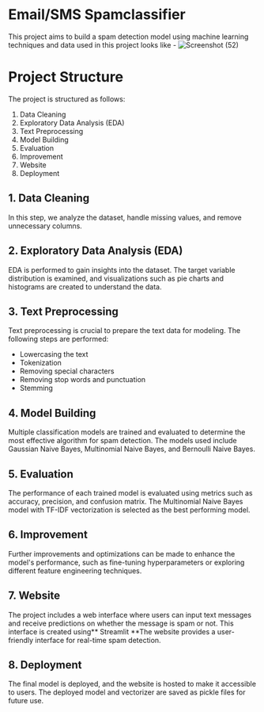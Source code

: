 # Email/SMS Spamclassifier

This project aims to build a spam detection model using machine learning techniques and data used in this project looks like - 
![Screenshot (52)](https://github.com/vaibhavsha9999/e-spamclassifier/assets/92802512/fe83a0b9-61d6-4031-bdd3-2c25dd9a56e9)

# Project Structure
The project is structured as follows:

1. Data Cleaning
2. Exploratory Data Analysis (EDA)
3. Text Preprocessing
4. Model Building
5. Evaluation
6. Improvement
7. Website
8. Deployment
   
## 1. Data Cleaning
In this step, we analyze the dataset, handle missing values, and remove unnecessary columns.

## 2. Exploratory Data Analysis (EDA)
EDA is performed to gain insights into the dataset. The target variable distribution is examined, and visualizations such as pie charts and histograms are created to understand the data.

## 3. Text Preprocessing
Text preprocessing is crucial to prepare the text data for modeling. The following steps are performed:

- Lowercasing the text
- Tokenization
- Removing special characters
- Removing stop words and punctuation
- Stemming

## 4. Model Building
Multiple classification models are trained and evaluated to determine the most effective algorithm for spam detection. The models used include Gaussian Naive Bayes, Multinomial Naive Bayes, and Bernoulli Naive Bayes.

## 5. Evaluation
The performance of each trained model is evaluated using metrics such as accuracy, precision, and confusion matrix. The Multinomial Naive Bayes model with TF-IDF vectorization is selected as the best performing model.

## 6. Improvement
Further improvements and optimizations can be made to enhance the model's performance, such as fine-tuning hyperparameters or exploring different feature engineering techniques.

## 7. Website
The project includes a web interface where users can input text messages and receive predictions on whether the message is spam or not. This interface is created using** Streamlit **The website provides a user-friendly interface for real-time spam detection.

## 8. Deployment
The final model is deployed, and the website is hosted to make it accessible to users. The deployed model and vectorizer are saved as pickle files for future use.
